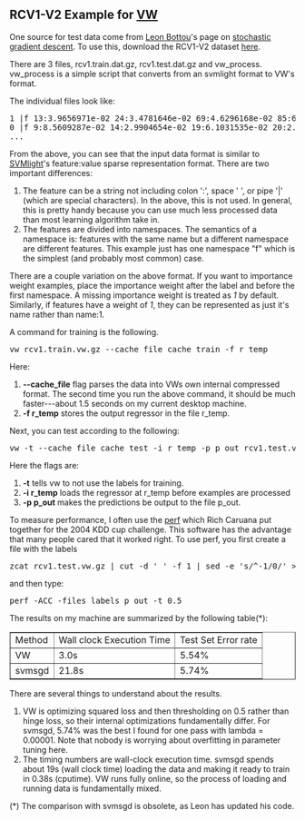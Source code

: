 <h2>RCV1-V2 Example for <a href="http://hunch.net/~vw/">VW</a></h2>
One source for test data come from <a href="http://leon.bottou.org/">Leon Bottou</a>'s page on <a href="http://leon.bottou.org/projects/sgd">stochastic gradient descent</a>.  To use this, download the RCV1-V2 dataset <a href="http://hunch.net/~vw/rcv1.tar.gz">here</a>. <p>

There are 3 files, rcv1.train.dat.gz, rcv1.test.dat.gz and vw_process.  vw_process is a simple script that converts from an svmlight format to VW's format.

The individual files look like:
<pre>
1 |f 13:3.9656971e-02 24:3.4781646e-02 69:4.6296168e-02 85:6.1853945e-02 ... 
0 |f 9:8.5609287e-02 14:2.9904654e-02 19:6.1031535e-02 20:2.1757640e-02 ... 
...
</pre>
From the above, you can see that the input data format is similar to <a href="http://svmlight.joachims.org/">SVMlight</a>'s feature:value sparse representation format.  There are two important differences: 
<ol>
<li>The feature can be a string not including colon ':', space ' ', or pipe '|' (which are special characters).  In the above, this is not used.  In general, this is pretty handy because you can use much less processed data than most learning algorithm take in.</li>
<li>The features are divided into namespaces.  The semantics of a namespace is: features with the same name but a different namespace are different features.  This example just has one namespace "f" which is the simplest (and probably most common) case.</li>
</ol>

There are a couple variation on the above format.  If you want to importance weight examples, place the importance weight after the label and before the first namespace.  A missing importance weight is treated as <em>1</em> by default.  Similarly, if features have a weight of <em>1</em>, they can be represented as just it's name rather than name:1.

<p>
A command for training is the following.
<pre>
vw rcv1.train.vw.gz --cache_file cache_train -f r_temp
</pre>
Here: 
<ol>
<li><strong>--cache_file</strong> flag parses the data into VWs own internal compressed format.  The second time you run the above command, it should be much faster---about 1.5 seconds on my current desktop machine.</li>
<li><strong>-f r_temp</strong> stores the output regressor in the file r_temp.</li>
</ol>

Next, you can test according to the following:
<pre>
vw -t --cache_file cache_test -i r_temp -p p_out rcv1.test.vw.gz
</pre>
Here the flags are:
<ol>
<li> <strong>-t</strong> tells vw to not use the labels for training.</li>
<li><strong>-i r_temp</strong> loads the regressor at r_temp before examples are processed</li>
<li> <strong>-p p_out</strong> makes the predictions be output to the file p_out.</li>
</ol>
To measure performance, I often use the <a href="http://osmot.cs.cornell.edu/kddcup/software.html">perf</a> which Rich Caruana put together for the 2004 KDD cup challenge.  This software has the advantage that many people cared that it worked right.  To use perf, you first create a file with the labels 
<pre>
zcat rcv1.test.vw.gz | cut -d ' ' -f 1 | sed -e 's/^-1/0/' > labels
</pre>

and then type:
<pre>
perf -ACC -files labels p_out -t 0.5
</pre>

The results on my machine are summarized by the following table(*): 
<table border=1>
<tr><td>Method</td><td>Wall clock Execution Time</td><td>Test Set Error rate</td></tr>
<tr><td>VW</td><td>3.0s</td><td>5.54%</td></tr>
<tr><td>svmsgd</td><td>21.8s</td><td>5.74%</td></tr>

</table>
There are several things to understand about the results.
<ol>
<li>VW is optimizing squared loss and then thresholding on 0.5 rather than hinge loss, so their internal optimizations fundamentally differ.  For svmsgd, 5.74% was the best I found for one pass with lambda = 0.00001.  Note that nobody is worrying about overfitting in parameter tuning here.</li>
<li>The timing numbers are wall-clock execution time.  svmsgd spends about 19s (wall clock time) loading the data and making it ready to train in 0.38s (cputime).  VW runs fully online, so the process of loading and running data is fundamentally mixed.</li>
</ol>

(*) The comparison with svmsgd is obsolete, as Leon has updated his code.